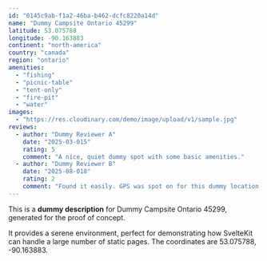 ```yaml
---
id: "0145c9ab-f1a2-46ba-b462-dcfc8220a14d"
name: "Dummy Campsite Ontario 45299"
latitude: 53.075788
longitude: -90.163883
continent: "north-america"
country: "canada"
region: "ontario"
amenities:
  - "fishing"
  - "picnic-table"
  - "tent-only"
  - "fire-pit"
  - "water"
images:
  - "https://res.cloudinary.com/demo/image/upload/v1/sample.jpg"
reviews:
  - author: "Dummy Reviewer A"
    date: "2025-03-015"
    rating: 5
    comment: "A nice, quiet dummy spot with some basic amenities."
  - author: "Dummy Reviewer B"
    date: "2025-08-018"
    rating: 2
    comment: "Found it easily. GPS was spot on for this dummy location."
---
```


This is a **dummy description** for Dummy Campsite Ontario 45299, generated for the proof of concept.

It provides a serene environment, perfect for demonstrating how SvelteKit can handle a large number of static pages. The coordinates are 53.075788, -90.163883.
